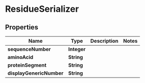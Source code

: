 
# ResidueSerializer

## Properties
Name | Type | Description | Notes
------------ | ------------- | ------------- | -------------
**sequenceNumber** | **Integer** |  | 
**aminoAcid** | **String** |  | 
**proteinSegment** | **String** |  | 
**displayGenericNumber** | **String** |  | 



